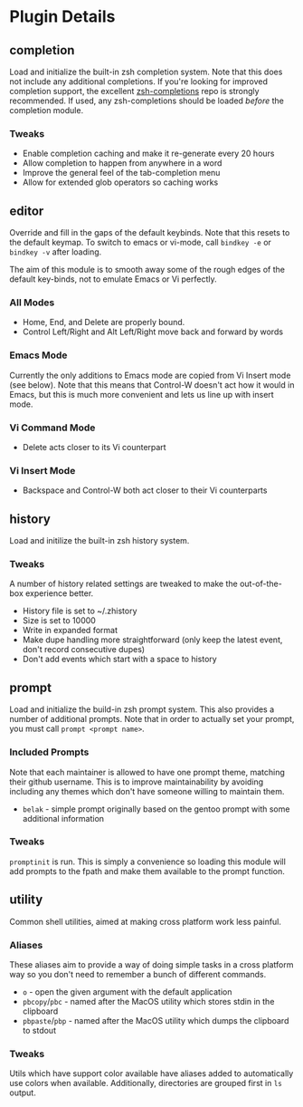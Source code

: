 # Plugin Details

## completion

Load and initialize the built-in zsh completion system. Note that this does not
include any additional completions. If you're looking for improved completion
support, the excellent
[zsh-completions](https://github.com/zsh-users/zsh-completions) repo is strongly
recommended. If used, any zsh-completions should be loaded *before* the completion module.

### Tweaks

- Enable completion caching and make it re-generate every 20 hours
- Allow completion to happen from anywhere in a word
- Improve the general feel of the tab-completion menu
- Allow for extended glob operators so caching works

## editor

Override and fill in the gaps of the default keybinds. Note that this resets
to the default keymap. To switch to emacs or vi-mode, call `bindkey -e` or
`bindkey -v` after loading.

The aim of this module is to smooth away some of the rough edges of the
default key-binds, not to emulate Emacs or Vi perfectly.

### All Modes

- Home, End, and Delete are properly bound.
- Control Left/Right and Alt Left/Right move back and forward by words

### Emacs Mode

Currently the only additions to Emacs mode are copied from Vi Insert mode (see
below). Note that this means that Control-W doesn't act how it would in Emacs,
but this is much more convenient and lets us line up with insert mode.

### Vi Command Mode

- Delete acts closer to its Vi counterpart

### Vi Insert Mode

- Backspace and Control-W both act closer to their Vi counterparts

## history

Load and initilize the built-in zsh history system.

### Tweaks

A number of history related settings are tweaked to make the out-of-the-box
experience better.

- History file is set to ~/.zhistory
- Size is set to 10000
- Write in expanded format
- Make dupe handling more straightforward (only keep the latest event, don't
  record consecutive dupes)
- Don't add events which start with a space to history

## prompt

Load and initialize the build-in zsh prompt system. This also provides a
number of additional prompts. Note that in order to actually set your prompt,
you must call `prompt <prompt name>`.

### Included Prompts

Note that each maintainer is allowed to have one prompt theme, matching their
github username. This is to improve maintainability by avoiding including any
themes which don't have someone willing to maintain them.

- `belak` - simple prompt originally based on the gentoo prompt with some
  additional information

### Tweaks

`promptinit` is run. This is simply a convenience so loading this module will
add prompts to the fpath and make them available to the prompt function.

## utility

Common shell utilities, aimed at making cross platform work less painful.

### Aliases

These aliases aim to provide a way of doing simple tasks in a cross platform
way so you don't need to remember a bunch of different commands.

- `o` - open the given argument with the default application
- `pbcopy`/`pbc` - named after the MacOS utility which stores stdin in the clipboard
- `pbpaste`/`pbp` - named after the MacOS utility which dumps the clipboard to stdout

### Tweaks

Utils which have support color available have aliases added to automatically
use colors when available. Additionally, directories are grouped first in `ls`
output.

